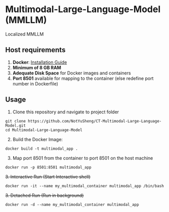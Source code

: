# Multimodal-Large-Language-Model (MMLLM)

Localized MMLLM

## Host requirements
1. **Docker**: [Installation Guide](https://docs.docker.com/engine/install/)
2. **Minimum of 8 GB RAM**
3. **Adequate Disk Space** for Docker images and containers
4. **Port 8501** available for mapping to the container (else redefine port number in Dockerfile)

## Usage
1.  Clone this repository and navigate to project folder
```
git clone https://github.com/NotYuSheng/CT-Multimodal-Large-Language-Model.git
cd Multimodal-Large-Language-Model
```

2.  Build the Docker Image:
```
docker build -t multimodal_app .
```

3.  Map port 8501 from the container to port 8501 on the host machine
```
docker run -p 8501:8501 multimodal_app
```

~~3.  Interactive Run (Start Interactive shell)~~
```
docker run -it --name my_multimodal_container multimodal_app /bin/bash
```

~~3.  Detached Run (Run in background)~~
```
docker run -d --name my_multimodal_container multimodal_app

```
